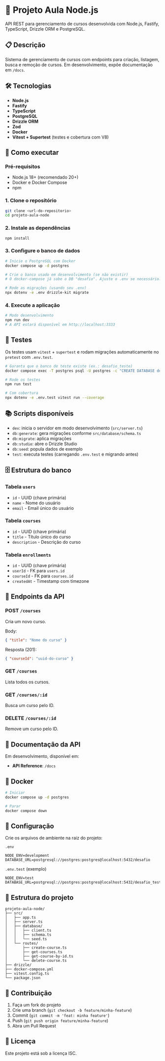 # 🚀 Projeto Aula Node.js

API REST para gerenciamento de cursos desenvolvida com Node.js, Fastify, TypeScript, Drizzle ORM e PostgreSQL.

## 📋 Descrição

Sistema de gerenciamento de cursos com endpoints para criação, listagem, busca e remoção de cursos. Em desenvolvimento, expõe documentação em `/docs`.

## 🛠️ Tecnologias

- **Node.js**
- **Fastify**
- **TypeScript**
- **PostgreSQL**
- **Drizzle ORM**
- **Zod**
- **Docker**
- **Vitest + Supertest** (testes e cobertura com V8)

## 🚀 Como executar

### Pré-requisitos

- Node.js 18+ (recomendado 20+)
- Docker e Docker Compose
- npm

### 1. Clone o repositório

```bash
git clone <url-do-repositorio>
cd projeto-aula-node
```

### 2. Instale as dependências

```bash
npm install
```

### 3. Configure o banco de dados

```bash
# Inicie o PostgreSQL com Docker
docker compose up -d postgres

# Crie o banco usado em desenvolvimento (se não existir)
# O docker-compose já sobe o DB "desafio". Ajuste o .env se necessário.

# Rode as migrações (usando seu .env)
npx dotenv -e .env drizzle-kit migrate
```

### 4. Execute a aplicação

```bash
# Modo desenvolvimento
npm run dev
# A API estará disponível em http://localhost:3333
```

## 🧪 Testes

Os testes usam `vitest` + `supertest` e rodam migrações automaticamente no `pretest` com `.env.test`.

```bash
# Garanta que o banco de teste existe (ex.: desafio_teste)
docker compose exec -T postgres psql -U postgres -c "CREATE DATABASE desafio_teste;"

# Rode os testes
npm run test

# Com cobertura
npx dotenv -e .env.test vitest run --coverage
```

## 📚 Scripts disponíveis

- `dev`: inicia o servidor em modo desenvolvimento (`src/server.ts`)
- `db:generate`: gera migrações conforme `src/database/schema.ts`
- `db:migrate`: aplica migrações
- `db:studio`: abre o Drizzle Studio
- `db:seed`: popula dados de exemplo
- `test`: executa testes (carregando `.env.test` e migrando antes)

## 🗄️ Estrutura do banco

### Tabela `users`

- `id` - UUID (chave primária)
- `name` - Nome do usuário
- `email` - Email único do usuário

### Tabela `courses`

- `id` - UUID (chave primária)
- `title` - Título único do curso
- `description` - Descrição do curso

### Tabela `enrollments`

- `id` - UUID (chave primária)
- `userId` - FK para `users.id`
- `courseId` - FK para `courses.id`
- `createdAt` - Timestamp com timezone

## 🔌 Endpoints da API

### POST `/courses`

Cria um novo curso.

Body:

```json
{ "title": "Nome do curso" }
```

Resposta (201):

```json
{ "courseId": "uuid-do-curso" }
```

### GET `/courses`

Lista todos os cursos.

### GET `/courses/:id`

Busca um curso pelo ID.

### DELETE `/courses/:id`

Remove um curso pelo ID.

## 📖 Documentação da API

Em desenvolvimento, disponível em:

- **API Reference**: `/docs`

## 🐳 Docker

```bash
# Iniciar
docker compose up -d postgres

# Parar
docker compose down
```

## 🔧 Configuração

Crie os arquivos de ambiente na raiz do projeto:

`.env`

```env
NODE_ENV=development
DATABASE_URL=postgresql://postgres:postgres@localhost:5432/desafio
```

`.env.test` (exemplo)

```env
NODE_ENV=test
DATABASE_URL=postgresql://postgres:postgres@localhost:5432/desafio_teste
```

## 📁 Estrutura do projeto

```
projeto-aula-node/
├── src/
│   ├── app.ts
│   ├── server.ts
│   ├── database/
│   │   ├── client.ts
│   │   ├── schema.ts
│   │   └── seed.ts
│   └── routes/
│       ├── create-course.ts
│       ├── get-courses.ts
│       ├── get-course-by-id.ts
│       └── delete-course.ts
├── drizzle/
├── docker-compose.yml
├── vitest.config.ts
└── package.json
```

## 🤝 Contribuição

1. Faça um fork do projeto
2. Crie uma branch (`git checkout -b feature/minha-feature`)
3. Commit (`git commit -m 'feat: minha feature'`)
4. Push (`git push origin feature/minha-feature`)
5. Abra um Pull Request

## 📄 Licença

Este projeto está sob a licença ISC.
